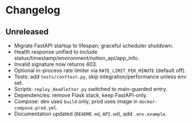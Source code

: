# Changelog

## Unreleased
- Migrate FastAPI startup to lifespan; graceful scheduler shutdown.
- Health response unified to include status/timestamp/environment/notion_api/app_info.
- Invalid signature now returns 403.
- Optional in-process rate limiter via `RATE_LIMIT_PER_MINUTE` (default off).
- Tests: add `tests/conftest.py`, skip integration/performance unless env set.
- Scripts: `replay_deadletter.py` switched to main-guarded entry.
- Dependencies: remove Flask stack, keep FastAPI-only.
- Compose: dev uses `build` only; prod uses image in `docker-compose.prod.yml`.
- Documentation updated (`README.md`, `API.md`), add `.env.example`.
